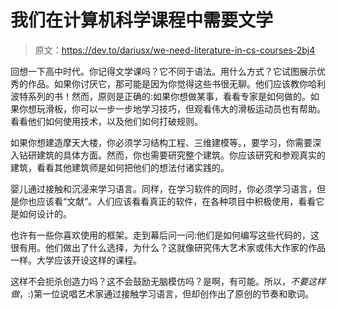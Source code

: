# 我们在计算机科学课程中需要文学

> 原文：<https://dev.to/dariusx/we-need-literature-in-cs-courses-2bj4>

回想一下高中时代。你记得文学课吗？它不同于语法。用什么方式？它试图展示优秀的作品。如果你讨厌它，那可能是因为你觉得这些书很无聊。他们应该教你哈利波特系列的书！然而，原则是正确的:如果你想做某事，看看专家是如何做的。如果你想玩滑板，你可以一步一步地学习技巧，但观看伟大的滑板运动员也有帮助。看看他们如何使用技术，以及他们如何打破规则。

如果你想建造摩天大楼，你必须学习结构工程、三维建模等。，要学习，你需要深入钻研建筑的具体方面。然而，你也需要研究整个建筑。你应该研究和参观真实的建筑，看看其他建筑师是如何把他们的想法付诸实践的。

婴儿通过接触和沉浸来学习语言。同样，在学习软件的同时，你必须学习语言，但是你也应该看“文献”。人们应该看看真正的软件，在各种项目中积极使用，看看它是如何设计的。

也许有一些你喜欢使用的框架。走到幕后问一问:他们是如何编写这些代码的，这很有用。他们做出了什么选择，为什么？这就像研究伟大艺术家或伟大作家的作品一样。大学应该开设这样的课程。

这样不会扼杀创造力吗？这不会鼓励无脑模仿吗？是啊，有可能。所以，*不要这样做*，:)第一位说唱艺术家通过接触学习语言，但却创作出了原创的节奏和歌词。